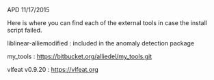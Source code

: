 APD 11/17/2015

Here is where you can find each of the external tools in case the install script failed.

liblinear-alliemodified : included in the anomaly detection package

my_tools : https://bitbucket.org/alliedel/my_tools.git

vlfeat v0.9.20 : https://vlfeat.org


